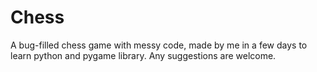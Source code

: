 # Chess
A bug-filled chess game with messy code, made by me in a few days to learn python and pygame library. Any suggestions are welcome.
